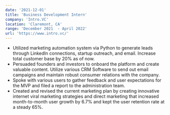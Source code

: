 ```yaml
---
date: '2021-12-01'
title: 'Business Development Intern'
company: 'Intro.VC'
location: 'Claremont, CA'
range: 'December 2021  - April 2022'
url: 'https://www.intro.vc/'
---
```


- Utilized marketing automation system via Python to generate leads through LinkedIn connections, startup outreach, and email. Increase total customer base by 20% as of now.
- Persuaded founders and investors to onboard the platform and create valuable content. Utilize various CRM Software to send out email campaigns and maintain robust consumer relations with the company.
- Spoke with various users to gather feedback and user expectations for the MVP and filed a report to the administration team.
- Created and revised the current marketing plan by creating innovative internet viral marketing strategies and direct marketing that increased month-to-month user growth by 6.7% and kept the user retention rate at a steady 65%.
